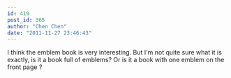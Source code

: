 ```yaml
---
id: 419
post_id: 365
author: "Chen Chen"
date: "2011-11-27 23:46:43"
---
```

I think the emblem book is very interesting. But I'm not quite sure what it is exactly, is it a book full of emblems? Or is it a book with one emblem on the front page ?
